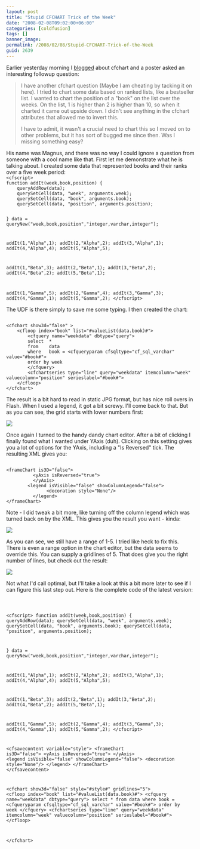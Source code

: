 ```yaml
---
layout: post
title: "Stupid CFCHART Trick of the Week"
date: "2008-02-08T09:02:00+06:00"
categories: [coldfusion]
tags: []
banner_image: 
permalink: /2008/02/08/Stupid-CFCHART-Trick-of-the-Week
guid: 2639
---
```


Earlier yesterday morning I <a href="http://www.raymondcamden.com/index.cfm/2008/2/7/Ask-a-Jedi-CFCHART-Question">blogged</a> about cfchart and a poster asked an interesting followup question:

<blockquote>
<p>
I have another cfchart question (Maybe I am cheating by tacking it on here). I tried to chart some data based on ranked lists, like a bestseller list. I wanted to chart the position of a "book" on the list over the weeks. On the list, 1 is higher than 2 is higher than 10, so when it charted it came out upside down. I didn't see anything in the cfchart attributes that allowed me to invert this.

I have to admit, it wasn't a crucial need to chart this so I moved on to other problems, but it has sort of bugged me since then. Was I missing something easy?
</p>
</blockquote>
<!--more-->
His name was Magnus, and there was no way I could ignore a question from someone with a cool name like that. First let me demonstrate what he is talking about. I created some data that represented books and their ranks over a five week period:

<code>
&lt;cfscript&gt;
function addIt(week,book,position) {
	queryAddRow(data);
	querySetCell(data, "week", arguments.week);
	querySetCell(data, "book", arguments.book);
	querySetCell(data, "position", arguments.position);

}
data = queryNew("week,book,position","integer,varchar,integer");

addIt(1,"Alpha",1);
addIt(2,"Alpha",2);
addIt(3,"Alpha",1);
addIt(4,"Alpha",4);
addIt(5,"Alpha",5);

addIt(1,"Beta",3);
addIt(2,"Beta",1);
addIt(3,"Beta",2);
addIt(4,"Beta",2);
addIt(5,"Beta",1);

addIt(1,"Gamma",5);
addIt(2,"Gamma",4);
addIt(3,"Gamma",3);
addIt(4,"Gamma",1);
addIt(5,"Gamma",2);
&lt;/cfscript&gt;
</code>

The UDF is there simply to save me some typing. I then created the chart:

<code>
&lt;cfchart show3d="false" &gt;
	&lt;cfloop index="book" list="#valueList(data.book)#"&gt;
		&lt;cfquery name="weekdata" dbtype="query"&gt;
		select	*
		from	data
		where	book = &lt;cfqueryparam cfsqltype="cf_sql_varchar" value="#book#"&gt;
		order by week
		&lt;/cfquery&gt;
		&lt;cfchartseries type="line" query="weekdata" itemcolumn="week" valuecolumn="position" serieslabel="#book#"&gt;
	&lt;/cfloop&gt;
&lt;/cfchart&gt;
</code>

The result is a bit hard to read in static JPG format, but has nice roll overs in Flash. When I used a legend, it got a bit screwy. I'll come back to that. But as you can see, the grid starts with lower numbers first:

<img src="https://static.raymondcamden.com/images/cfjedi/Picture%2017.png">

Once again I turned to the handy dandy chart editor. After a bit of clicking I finally found what I wanted under YAxis (duh). Clicking on this setting gives you a lot of options for the YAxis, including a "Is Reversed" tick. The resulting XML gives you:

<code>
&lt;frameChart is3D="false"&gt;
          &lt;yAxis isReversed="true"&gt;
          &lt;/yAxis&gt;
		&lt;legend isVisible="false" showColumnLegend="false"&gt;
               &lt;decoration style="None"/&gt;
          &lt;/legend&gt;
&lt;/frameChart&gt;
</code>

Note - I did tweak a bit more, like turning off the column legend which was turned back on by the XML. This gives you the result you want - kinda:

<img src = 
"http://www.coldfusionjedi.com/images/Picture%2025.png">

As you can see, we still have a range of 1-5. I tried like heck to fix this. There is even a range option in the chart editor, but the data seems to override this. You can supply a gridlines of 5. That does give you the right number of lines, but check out the result:

<img src="https://static.raymondcamden.com/images/cfjedi/Picture%2032.png">

Not what I'd call optimal, but I'll take a look at this a bit more later to see if I can figure this last step out. Here is the complete code of the latest version:

<code>

&lt;cfscript&gt;
function addIt(week,book,position) {
	queryAddRow(data);
	querySetCell(data, "week", arguments.week);
	querySetCell(data, "book", arguments.book);
	querySetCell(data, "position", arguments.position);

}
data = queryNew("week,book,position","integer,varchar,integer");

addIt(1,"Alpha",1);
addIt(2,"Alpha",2);
addIt(3,"Alpha",1);
addIt(4,"Alpha",4);
addIt(5,"Alpha",5);

addIt(1,"Beta",3);
addIt(2,"Beta",1);
addIt(3,"Beta",2);
addIt(4,"Beta",2);
addIt(5,"Beta",1);

addIt(1,"Gamma",5);
addIt(2,"Gamma",4);
addIt(3,"Gamma",3);
addIt(4,"Gamma",1);
addIt(5,"Gamma",2);
&lt;/cfscript&gt;

&lt;cfsavecontent variable="style"&gt;
&lt;frameChart is3D="false"&gt;
          &lt;yAxis isReversed="true"&gt;
          &lt;/yAxis&gt;
		&lt;legend isVisible="false" showColumnLegend="false"&gt;
               &lt;decoration style="None"/&gt;
          &lt;/legend&gt;
&lt;/frameChart&gt;
&lt;/cfsavecontent&gt;

&lt;cfchart show3d="false" style="#style#" gridlines="5"&gt;
	&lt;cfloop index="book" list="#valueList(data.book)#"&gt;
		&lt;cfquery name="weekdata" dbtype="query"&gt;
		select	*
		from	data
		where	book = &lt;cfqueryparam cfsqltype="cf_sql_varchar" value="#book#"&gt;
		order by week
		&lt;/cfquery&gt;
		&lt;cfchartseries type="line" query="weekdata" itemcolumn="week" valuecolumn="position" serieslabel="#book#"&gt;
	&lt;/cfloop&gt;

&lt;/cfchart&gt;
</code>